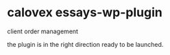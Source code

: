# calovex essays-wp-plugin
 client order management 
 
 the plugin is in the right direction ready to be launched. 
